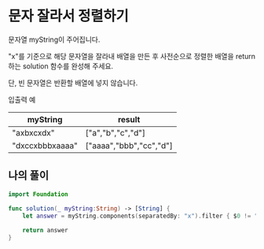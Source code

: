 문자 잘라서 정렬하기
===============

문자열 myString이 주어집니다.

"x"를 기준으로 해당 문자열을 잘라내 배열을 만든 후 사전순으로 정렬한 배열을 return 하는 solution 함수를 완성해 주세요.

단, 빈 문자열은 반환할 배열에 넣지 않습니다.

입출력 예

| myString	| result| 
| - | - |
| "axbxcxdx" |	["a","b","c","d"] |
|"dxccxbbbxaaaa" |	["aaaa","bbb","cc","d"] |

## 나의 풀이

```swift 
import Foundation

func solution(_ myString:String) -> [String] {
    let answer = myString.components(separatedBy: "x").filter { $0 != "" }.sorted()
    
    return answer
}
```
